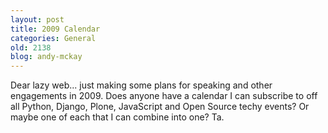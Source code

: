 ```yaml
---
layout: post
title: 2009 Calendar
categories: General
old: 2138
blog: andy-mckay
---
```

<p>Dear lazy web... just making some plans for speaking and other engagements in 2009. Does anyone have a calendar I can subscribe to off all Python, Django, Plone, JavaScript and Open Source techy events? Or maybe one of each that I can combine into one? Ta.</p>